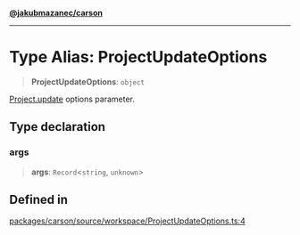 [**@jakubmazanec/carson**](../README.md)

---

# Type Alias: ProjectUpdateOptions

> **ProjectUpdateOptions**: `object`

[Project.update](../classes/Project.md#update) options parameter.

## Type declaration

### args

> **args**: `Record`\<`string`, `unknown`\>

## Defined in

[packages/carson/source/workspace/ProjectUpdateOptions.ts:4](https://github.com/jakubmazanec/tools/blob/a4967209f10f2b04ade958bd873ac46f1290cee7/packages/carson/source/workspace/ProjectUpdateOptions.ts#L4)
